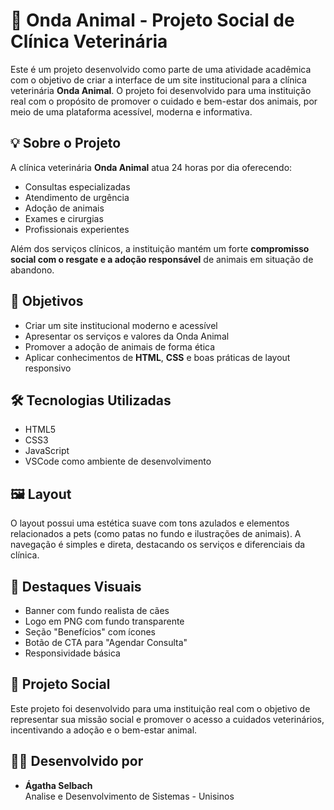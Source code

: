 # 🐾 Onda Animal - Projeto Social de Clínica Veterinária

Este é um projeto desenvolvido como parte de uma atividade acadêmica com o objetivo de criar a interface de um site institucional para a clínica veterinária **Onda Animal**. O projeto foi desenvolvido para uma instituição real com o propósito de promover o cuidado e bem-estar dos animais, por meio de uma plataforma acessível, moderna e informativa.

## 💡 Sobre o Projeto

A clínica veterinária **Onda Animal** atua 24 horas por dia oferecendo:

- Consultas especializadas
- Atendimento de urgência
- Adoção de animais
- Exames e cirurgias
- Profissionais experientes

Além dos serviços clínicos, a instituição mantém um forte **compromisso social com o resgate e a adoção responsável** de animais em situação de abandono.

## 🎯 Objetivos

- Criar um site institucional moderno e acessível
- Apresentar os serviços e valores da Onda Animal
- Promover a adoção de animais de forma ética
- Aplicar conhecimentos de **HTML**, **CSS** e boas práticas de layout responsivo

## 🛠️ Tecnologias Utilizadas

- HTML5
- CSS3
- JavaScript
- VSCode como ambiente de desenvolvimento

## 🖼️ Layout

O layout possui uma estética suave com tons azulados e elementos relacionados a pets (como patas no fundo e ilustrações de animais). A navegação é simples e direta, destacando os serviços e diferenciais da clínica.

## 📸 Destaques Visuais

- Banner com fundo realista de cães 
- Logo em PNG com fundo transparente
- Seção "Benefícios" com ícones
- Botão de CTA para "Agendar Consulta"
- Responsividade básica

## 🤝 Projeto Social

Este projeto foi desenvolvido para uma instituição real com o objetivo de representar sua missão social e promover o acesso a cuidados veterinários, incentivando a adoção e o bem-estar animal.

## 👩‍💻 Desenvolvido por

- **Ágatha Selbach**  
Analise e Desenvolvimento de Sistemas - Unisinos 
